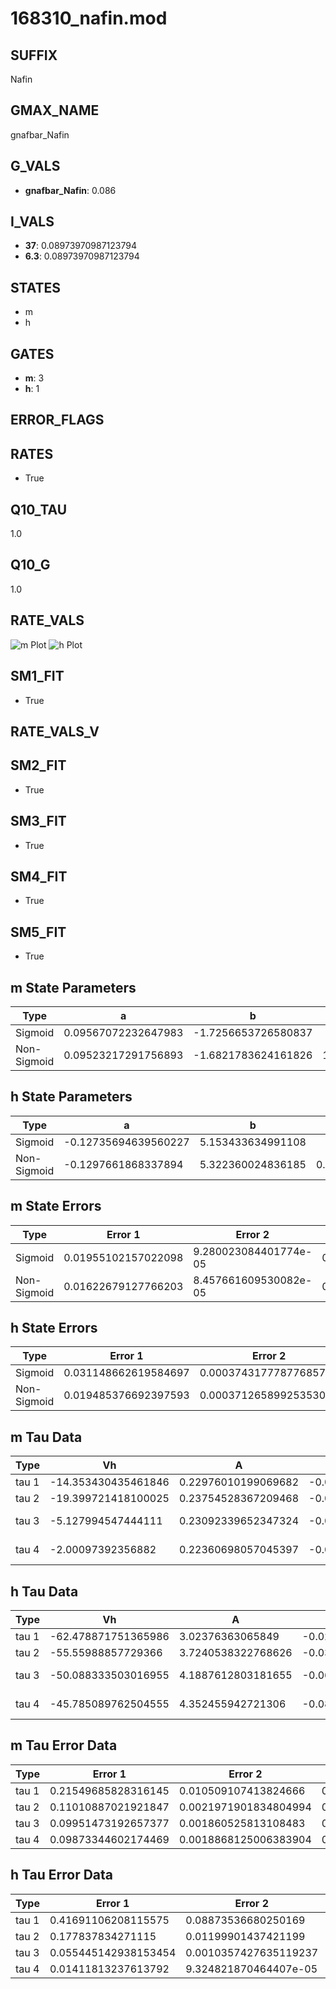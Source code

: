 # 168310_nafin.mod

## SUFFIX

Nafin

## GMAX_NAME

gnafbar_Nafin

## G_VALS

- **gnafbar_Nafin**: 0.086

## I_VALS

- **37**: 0.08973970987123794
- **6.3**: 0.08973970987123794

## STATES

- m
- h

## GATES

- **m**: 3
- **h**: 1

## ERROR_FLAGS


## RATES

- True

## Q10_TAU

1.0

## Q10_G

1.0

## RATE_VALS

![m Plot](/Users/pbozelos/Dropbox/icg-Chai-Panos/supermodels/output_markdown_files/Na/168310_nafin.mod/images/m.png)
![h Plot](/Users/pbozelos/Dropbox/icg-Chai-Panos/supermodels/output_markdown_files/Na/168310_nafin.mod/images/h.png)

## SM1_FIT

- True

## RATE_VALS_V

## SM2_FIT

- True

## SM3_FIT

- True

## SM4_FIT

- True

## SM5_FIT

- True

## m State Parameters

| Type | a | b | c | d |
| --- | --- | --- | --- | --- |
| Sigmoid | 0.09567072232647983 | -1.7256653726580837 |
| Non-Sigmoid | 0.09523217291756893 | -1.6821783624161826 | 1.005053298138861 | 0.0038276677852067415 |

## h State Parameters

| Type | a | b | c | d |
| --- | --- | --- | --- | --- |
| Sigmoid | -0.12735694639560227 | 5.153433634991108 |
| Non-Sigmoid | -0.1297661868337894 | 5.322360024836185 | 0.9936220410752903 | 0.014901640033212706 |

## m State Errors

| Type | Error 1 | Error 2 | Error 3 |
| --- | --- | --- | --- |
| Sigmoid | 0.01955102157022098 | 9.280023084401774e-05 | 0.013519358057205248 |
| Non-Sigmoid | 0.01622679127766203 | 8.457661609530082e-05 | 0.011220682285798759 |

## h State Errors

| Type | Error 1 | Error 2 | Error 3 |
| --- | --- | --- | --- |
| Sigmoid | 0.031148662619584697 | 0.00037431777877685766 | 0.022148238457450335 |
| Non-Sigmoid | 0.019485376692397593 | 0.00037126589925353016 | 0.013855065775604747 |

## m Tau Data

| Type | Vh | A | b1 | b2 | c1 | c2 | d1 | d2 | e1 | e2 |
| --- | --- | --- | --- | --- | --- | --- | --- | --- | --- | --- |
| tau 1 | -14.353430435461846 | 0.22976010199069682 | -0.0216204464742513 | -0.02147605040014586 |
| tau 2 | -19.399721418100025 | 0.23754528367209468 | -0.030136396099824894 | 0.00011556016889902161 | -0.036466035305526945 | -0.00021954976326556176 |
| tau 3 | -5.127994547444111 | 0.23092339652347324 | -0.04772443268014319 | 0.0005148155047489829 | -2.3419105466583423e-06 | -0.029962100048791743 | -0.0001868706542955351 | -4.581169201312084e-07 |
| tau 4 | -2.00097392356882 | 0.22360698057045397 | -0.056057278191618445 | 0.0008586088633595415 | -7.100516330073933e-06 | 2.145916954935712e-08 | -0.03259738135279859 | -0.00041938439288879384 | -4.477366934782167e-06 | -2.0309173491147616e-08 |

## h Tau Data

| Type | Vh | A | b1 | b2 | c1 | c2 | d1 | d2 | e1 | e2 |
| --- | --- | --- | --- | --- | --- | --- | --- | --- | --- | --- |
| tau 1 | -62.478871751365986 | 3.02376363065849 | -0.020119487604865354 | -0.1045590457440191 |
| tau 2 | -55.55988857729366 | 3.7240538322768626 | -0.039391514694720714 | 0.00019668310341400066 | -0.10237986241961375 | -0.0010971834688829711 |
| tau 3 | -50.088333503016955 | 4.1887612803181655 | -0.06347359599955188 | 0.0006958475288833728 | -2.3668534389209777e-06 | -0.10136188543426047 | -0.0020134596016489425 | -2.4997303744507873e-05 |
| tau 4 | -45.785089762504555 | 4.352455942721306 | -0.08643582251157153 | 0.0014876858632450465 | -1.0850666383284988e-05 | 2.8366908247774904e-08 | -0.09243254958721606 | -0.0023239443885271307 | -5.366176785247745e-05 | -4.3688637259976805e-07 |

## m Tau Error Data

| Type | Error 1 | Error 2 | Error 3 |
| --- | --- | --- | --- |
| tau 1 | 0.21549685828316145 | 0.010509107413824666 | 0.061204122536713035 |
| tau 2 | 0.11010887021921847 | 0.0021971901834804994 | 0.03127245955679282 |
| tau 3 | 0.09951473192657377 | 0.001860525813108483 | 0.028263576070510575 |
| tau 4 | 0.09873344602174469 | 0.0018868125006383904 | 0.02804167994341004 |

## h Tau Error Data

| Type | Error 1 | Error 2 | Error 3 |
| --- | --- | --- | --- |
| tau 1 | 0.41691106208115575 | 0.08873536680250169 | 0.17348568807781062 |
| tau 2 | 0.177837834271115 | 0.01199901437421199 | 0.07400215981505028 |
| tau 3 | 0.055445142938153454 | 0.0010357427635119237 | 0.02307192024404883 |
| tau 4 | 0.01411813237613792 | 9.324821870464407e-05 | 0.005874859490226536 |

